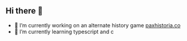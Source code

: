 ## Hi there 👋
- 🔭 I’m currently working on an alternate history game [paxhistoria.co](http://paxhistoria.co)
- 🌱 I’m currently learning typescript and c
<!--
**elibullockpapa/elibullockpapa** is a ✨ _special_ ✨ repository because its `README.md` (this file) appears on your GitHub profile.

Here are some ideas to get you started:
-->
